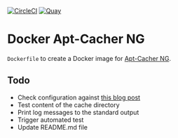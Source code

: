 [![CircleCI](https://circleci.com/gh/stefaniuk/docker-apt-cacher-ng.svg?style=shield "CircleCI")](https://circleci.com/gh/stefaniuk/docker-apt-cacher-ng) [![Quay](https://quay.io/repository/stefaniuk/apt-cacher-ng/status "Quay")](https://quay.io/repository/stefaniuk/apt-cacher-ng)

Docker Apt-Cacher NG
====================

`Dockerfile` to create a Docker image for [Apt-Cacher NG](https://www.unix-ag.uni-kl.de/~bloch/acng/).

Todo
----

- Check configuration against [this blog post](http://www.tecmint.com/apt-cache-server-in-ubuntu/)
- Test content of the cache directory
- Print log messages to the standard output
- Trigger automated test
- Update README.md file
